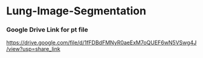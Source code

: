# Lung-Image-Segmentation

### Google Drive Link for pt file

https://drive.google.com/file/d/1fFDBdFMNyR0aeExM7oQUEF6wN5VSwg4J/view?usp=share_link
